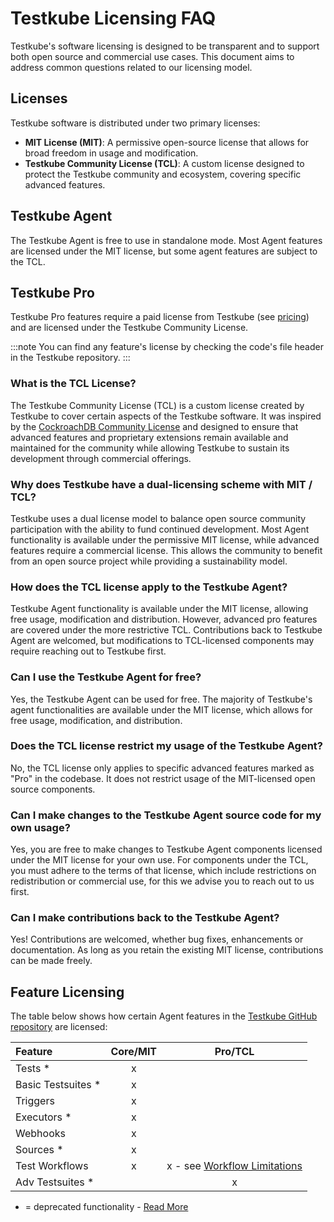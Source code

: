 # Testkube Licensing FAQ

Testkube's software licensing is designed to be transparent and to support both open source and commercial use cases. This document aims to address common questions related to our licensing model.

## Licenses

Testkube software is distributed under two primary licenses:
- **MIT License (MIT)**: A permissive open-source license that allows for broad freedom in usage and modification.
- **Testkube Community License (TCL)**: A custom license designed to protect the Testkube community and ecosystem, covering specific advanced features.

## Testkube Agent

The Testkube Agent is free to use in standalone mode. Most Agent features are licensed under the MIT license, 
but some agent features are subject to the TCL.

## Testkube Pro

Testkube Pro features require a paid license from Testkube (see [pricing](https://testkube.io/pricing)) and are licensed under the Testkube Community License.

:::note
You can find any feature's license by checking the code's file header in the Testkube repository.
:::

### What is the TCL License?

The Testkube Community License (TCL) is a custom license created by Testkube to cover certain aspects of the 
Testkube software. It was inspired by the [CockroachDB Community License](https://www.cockroachlabs.com/docs/stable/licensing-faqs#ccl) and designed to ensure that 
advanced features and proprietary extensions remain available and maintained for the community while allowing 
Testkube to sustain its development through commercial offerings.

### Why does Testkube have a dual-licensing scheme with MIT / TCL?

Testkube uses a dual license model to balance open source community participation with the ability to fund continued 
development. Most Agent functionality is available under the permissive MIT license, while advanced features 
require a commercial license. This allows the community to benefit from an open source project while providing a sustainability model.

### How does the TCL license apply to the Testkube Agent?

Testkube Agent functionality is available under the MIT license, allowing free usage, modification and distribution. However, 
advanced pro features are covered under the more restrictive TCL. Contributions back to Testkube Agent are welcomed, but 
modifications to TCL-licensed components may require reaching out to Testkube first.

### Can I use the Testkube Agent for free?

Yes, the Testkube Agent can be used for free. The majority of Testkube's agent functionalities are available under the MIT license, 
which allows for free usage, modification, and distribution.

### Does the TCL license restrict my usage of the Testkube Agent?

No, the TCL license only applies to specific advanced features marked as "Pro" in the codebase. It does not restrict 
usage of the MIT-licensed open source components.

### Can I make changes to the Testkube Agent source code for my own usage?

Yes, you are free to make changes to Testkube Agent components licensed under the MIT license for your own use. 
For components under the TCL, you must adhere to the terms of that license, which include restrictions on redistribution 
or commercial use, for this we advise you to reach out to us first.

### Can I make contributions back to the Testkube Agent?

Yes! Contributions are welcomed, whether bug fixes, enhancements or documentation. As long as you retain the existing
MIT license, contributions can be made freely.

## Feature Licensing

The table below shows how certain Agent features in the [Testkube GitHub repository](https://github.com/kubeshop/testkube) are licensed:

| Feature            | Core/MIT |                                          Pro/TCL                                           |
|:-------------------|:--------:|:------------------------------------------------------------------------------------------:|
| Tests *            |    x     |                                                                                            |
| Basic Testsuites * |    x     |                                                                                            |
| Triggers           |    x     |                                                                                            |
| Executors *        |    x     |                                                                                            |
| Webhooks           |    x     |                                                                                            |
| Sources *          |    x     |                                                                                            |
| Test Workflows     |    x     | x - see [Workflow Limitations](open-source-or-pro.md#workflow-limitations-in-standalone-mode) |
| Adv Testsuites *   |          |                                             x                                              |

* = deprecated functionality - [Read More](legacy-features)
